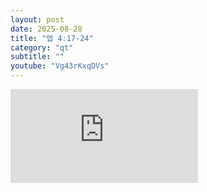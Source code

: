 ```yaml
---
layout: post
date: 2025-08-28
title: "엡 4:17-24"
category: "qt"
subtitle: ""
youtube: "Vg43rKxqDVs"
---
```


<div class="youtube margin-large">
    <iframe src="https://www.youtube.com/embed/Vg43rKxqDVs" title="YouTube video player" frameborder="0" allow="accelerometer; autoplay; clipboard-write; encrypted-media; gyroscope; picture-in-picture; web-share" allowfullscreen></iframe>
</div>

